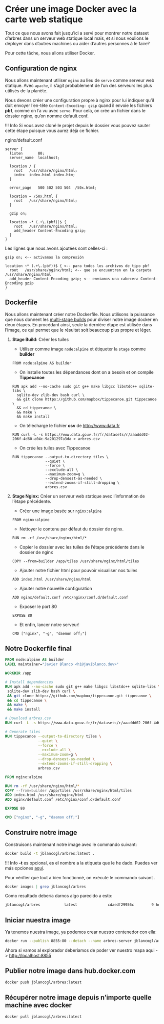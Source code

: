 # Créer une image Docker avec la carte web statique

Tout ce que nous avons fait jusqu’ici a servi pour montrer notre dataset d’arbres 
dans un serveur web statique local mais, et si nous voulions le déployer 
dans d’autres machines ou aider d’autres personnes à le faire?

Pour cette tâche, nous allons utiliser Docker.

## Configuration de nginx

Nous allons maintenant utiliser `nginx` au lieu de `serve` comme serveur web statique. 
Avec `apache`, il s’agit probablement de l’un des serveurs les plus utilisés de la 
planète.

Nous devons créer une configuration propre à nginx pour lui indiquer qu’il doit 
envoyer l’en-tête `Content-Encoding: gzip` quand il envoie les fichiers **pbf**, 
comme on l’a vu avec `serve`. Pour cela, on crée un fichier dans le dossier nginx, 
qu’on nomme default.conf.

!!! Info
    Si vous avez cloné le projet depuis le dossier vous pouvez sauter cette étape 
    puisque vous aurez déjà ce fichier.


nginx/default.conf

```
server {
  listen       80;
  server_name  localhost;

  location / {
    root   /usr/share/nginx/html;
    index  index.html index.htm;
  }

  error_page   500 502 503 504  /50x.html;
  
  location = /50x.html {
    root   /usr/share/nginx/html;
  }

  gzip on;

  location ~* (.+\.(pbf))$ {
    root   /usr/share/nginx/html;
    add_header Content-Encoding gzip;
  }
}
```

Les lignes que nous avons ajoutées sont celles-ci : 

```
gzip on; <-- activamos la compresión

location ~* (.+\.(pbf))$ { <-- para todos los archivos de tipo pbf
  root   /usr/share/nginx/html; <-- que se encuentren en la carpeta /usr/share/nginx/html
  add_header Content-Encoding gzip; <-- enviamos una cabecera Content-Encoding gzip
}
```

## Dockerfile

Nous allons maintenant créer notre Dockerfile. Nous utilisons la puissance que 
nous donnent les [multi-stage builds][1] pour diviser notre image docker en deux étapes. 
En procédant ainsi, seule la dernière étape est utilisée dans l’image, ce qui 
permet que le résultat soit beaucoup plus propre et léger.

1. **Stage Build:** Créer les tuiles 
    * Utiliser comme image `node:alpine` et étiqueter la `stage` comme **builder**
    ```Docker
    FROM node:alpine AS builder
    ```
    
    * On installe toutes les dépendances dont on a besoin et on compile **Tippecanoe**
    ```Docker
    RUN apk add --no-cache sudo git g++ make libgcc libstdc++ sqlite-libs \
      sqlite-dev zlib-dev bash curl \
      && git clone https://github.com/mapbox/tippecanoe.git tippecanoe \
      && cd tippecanoe \
      && make \
      && make install
    ```
    
    * On télécharge le fichier **csv** de <http://www.data.fr>
    ```Docker
    RUN curl -L -s https://www.data.gouv.fr/fr/datasets/r/aaaddd02-206f-4d60-a04c-9a201297a3da > arbres.csv
    ```
    
    * On crée les tuiles avec Tippecanoe
    ```Docker
    RUN tippecanoe --output-to-directory tiles \
                   --quiet \
                   --force \
                   --exclude-all \
                   --maximum-zoom=g \
                   --drop-densest-as-needed \
                   --extend-zooms-if-still-dropping \
                   arbres.csv
    ```

2. **Stage Nginx:**  Créer un serveur web statique avec l’information de l’étape précédente.

    * Créer une image basée sur `nginx:alpine`
    ```Docker
    FROM nginx:alpine
    ```

    * Nettoyer le contenu par défaut du dossier de nginx.
    ```Docker
    RUN rm -rf /usr/share/nginx/html/*
    ```

    * Copier le dossier avec les tuiles de l’étape précédente dans le dossier de nginx
    ```Docker
    COPY --from=builder /app/tiles /usr/share/nginx/html/tiles
    ```

    * Ajouter notre fichier html pour pouvoir visualiser nos tuiles
    ```Docker
    ADD index.html /usr/share/nginx/html
    ```

    * Ajouter notre nouvelle configuration
    ```Docker
    ADD nginx/default.conf /etc/nginx/conf.d/default.conf
    ```

    * Exposer le port 80
    ```Docker
    EXPOSE 80
    ```

    * Et enfin, lancer notre serveur!
    ```Docker
    CMD ["nginx", "-g", "daemon off;"]
    ```



## Notre Dockerfile final

```Dockerfile
FROM node:alpine AS builder
LABEL maintainer="Javier Blanco <hi@javiblanco.dev>"

WORKDIR /app

# Install dependencies
RUN apk add --no-cache sudo git g++ make libgcc libstdc++ sqlite-libs \
 sqlite-dev zlib-dev bash curl \
 && git clone https://github.com/mapbox/tippecanoe.git tippecanoe \
 && cd tippecanoe \
 && make \
 && make install

# Download arbres.csv
RUN curl -L -s https://www.data.gouv.fr/fr/datasets/r/aaaddd02-206f-4d60-a04c-9a201297a3da > arbres.csv

# Generate tiles
RUN tippecanoe --output-to-directory tiles \
               --quiet \
               --force \
               --exclude-all \
               --maximum-zoom=g \
               --drop-densest-as-needed \
               --extend-zooms-if-still-dropping \
               arbres.csv

FROM nginx:alpine

RUN rm -rf /usr/share/nginx/html/*
COPY --from=builder /app/tiles /usr/share/nginx/html/tiles
ADD index.html /usr/share/nginx/html
ADD nginx/default.conf /etc/nginx/conf.d/default.conf

EXPOSE 80

CMD ["nginx", "-g", "daemon off;"]
```

## Construire notre image

Construisons maintenant notre image avec le commando suivant:

```sh
docker build -t jblancogl/arbres:latest .
```

!!! Info
    **-t** es opcional, es el nombre a la etiqueta que le he dado. 
    Puedes ver más opciones [aquí][2].

Pour vérifier que tout a bien fonctionné, on exécute le commando suivant .

```sh
docker images | grep jblancogl/arbres
```

Como resultado debería darnos algo parecido a esto:

```sh
jblancogl/arbres           latest              cdaedf29956c        9 hours ago         33.8MB
```

## Iniciar nuestra image

Ya tenemos nuestra image, ya podemos crear nuestro contenedor con ella:

```sh
docker run --publish 8855:80 --detach --name arbres-server jblancogl/arbres
```

Ahora si vamos al explorador deberiamos de poder ver nuestro mapa aqui -> <http://localhost:8855>

## Publier notre image dans hub.docker.com

```sh
docker push jblancogl/arbres:latest
```

## Récupérer notre image depuis n’importe quelle machine avec docker

```sh
docker pull jblancogl/arbres:latest
```

[1]: https://docs.docker.com/develop/develop-images/multistage-build
[2]: https://docs.docker.com/engine/reference/commandline/build
